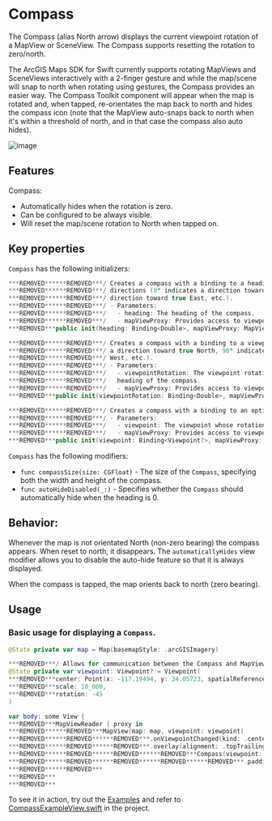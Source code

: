 # Compass

The Compass (alias North arrow) displays the current viewpoint rotation of a MapView or SceneView. The Compass supports resetting the rotation to zero/north.

The ArcGIS Maps SDK for Swift currently supports rotating MapViews and SceneViews interactively with a 2-finger gesture and while the map/scene will snap to north when rotating using gestures, the Compass provides an easier way. The Compass Toolkit component will appear when the map is rotated and, when tapped, re-orientates the map back to north and hides the compass icon (note that the MapView auto-snaps back to north when it's within a threshold of north, and in that case the compass also auto hides).

![image](https:***REMOVED***user-images.githubusercontent.com/3998072/202810369-a0b82778-77d4-404e-bebf-1a84841fbb1b.png)

## Features

Compass:

- Automatically hides when the rotation is zero.
- Can be configured to be always visible.
- Will reset the map/scene rotation to North when tapped on.

## Key properties

`Compass` has the following initializers:

```swift
***REMOVED******REMOVED***/ Creates a compass with a binding to a heading based on compass
***REMOVED******REMOVED***/ directions (0° indicates a direction toward true North, 90° indicates a
***REMOVED******REMOVED***/ direction toward true East, etc.).
***REMOVED******REMOVED***/ - Parameters:
***REMOVED******REMOVED***/   - heading: The heading of the compass.
***REMOVED******REMOVED***/   - mapViewProxy: Provides access to viewpoint animation.
***REMOVED***public init(heading: Binding<Double>, mapViewProxy: MapViewProxy? = nil)
```

```swift
***REMOVED******REMOVED***/ Creates a compass with a binding to a viewpoint rotation (0° indicates
***REMOVED******REMOVED***/ a direction toward true North, 90° indicates a direction toward true
***REMOVED******REMOVED***/ West, etc.).
***REMOVED******REMOVED***/ - Parameters:
***REMOVED******REMOVED***/   - viewpointRotation: The viewpoint rotation whose value determines the
***REMOVED******REMOVED***/   heading of the compass.
***REMOVED******REMOVED***/   - mapViewProxy: Provides access to viewpoint animation.
***REMOVED***public init(viewpointRotation: Binding<Double>, mapViewProxy: MapViewProxy? = nil)
```

```swift
***REMOVED******REMOVED***/ Creates a compass with a binding to an optional viewpoint.
***REMOVED******REMOVED***/ - Parameters:
***REMOVED******REMOVED***/   - viewpoint: The viewpoint whose rotation determines the heading of the compass.
***REMOVED******REMOVED***/   - mapViewProxy: Provides access to viewpoint animation.
***REMOVED***public init(viewpoint: Binding<Viewpoint?>, mapViewProxy: MapViewProxy? = nil)
```

`Compass` has the following modifiers:

- `func compassSize(size: CGFloat)` - The size of the `Compass`, specifying both the width and height of the compass.
- `func autoHideDisabled(_:)` - Specifies whether the ``Compass`` should automatically hide when the heading is 0.

## Behavior:

Whenever the map is not orientated North (non-zero bearing) the compass appears. When reset to north, it disappears. The `automaticallyHides` view modifier allows you to disable the auto-hide feature so that it is always displayed.

When the compass is tapped, the map orients back to north (zero bearing).

## Usage

### Basic usage for displaying a `Compass`.

```swift
@State private var map = Map(basemapStyle: .arcGISImagery)

***REMOVED***/ Allows for communication between the Compass and MapView or SceneView.
@State private var viewpoint: Viewpoint? = Viewpoint(
***REMOVED***center: Point(x: -117.19494, y: 34.05723, spatialReference: .wgs84),
***REMOVED***scale: 10_000,
***REMOVED***rotation: -45
)

var body: some View {
***REMOVED***MapViewReader { proxy in
***REMOVED******REMOVED***MapView(map: map, viewpoint: viewpoint)
***REMOVED******REMOVED******REMOVED***.onViewpointChanged(kind: .centerAndScale) { viewpoint = $0 ***REMOVED***
***REMOVED******REMOVED******REMOVED***.overlay(alignment: .topTrailing) {
***REMOVED******REMOVED******REMOVED******REMOVED***Compass(viewpoint: $viewpoint, mapViewProxy: proxy)
***REMOVED******REMOVED******REMOVED******REMOVED******REMOVED***.padding()
***REMOVED******REMOVED***
***REMOVED***
***REMOVED***
```

To see it in action, try out the [Examples](../../Examples/Examples) and refer to [CompassExampleView.swift](../../Examples/Examples/CompassExampleView.swift) in the project.
